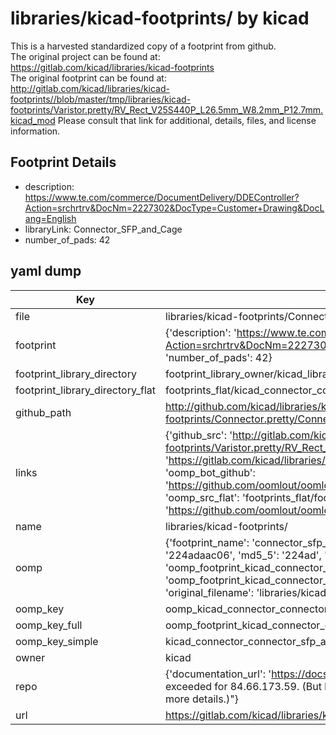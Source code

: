 # libraries/kicad-footprints/ by kicad  
This is a harvested standardized copy of a footprint from github.  
The original project can be found at:  
https://gitlab.com/kicad/libraries/kicad-footprints  
The original footprint can be found at:
http://gitlab.com/kicad/libraries/kicad-footprints//blob/master/tmp/libraries/kicad-footprints/Varistor.pretty/RV_Rect_V25S440P_L26.5mm_W8.2mm_P12.7mm.kicad_mod
Please consult that link for additional, details, files, and license information.  
## Footprint Details
* description: https://www.te.com/commerce/DocumentDelivery/DDEController?Action=srchrtrv&DocNm=2227302&DocType=Customer+Drawing&DocLang=English  
* libraryLink: Connector_SFP_and_Cage  
* number_of_pads: 42  
## yaml dump  
| Key | Value |  
| --- | --- |  
| file | libraries/kicad-footprints/Connector.pretty/Connector_SFP_and_Cage.kicad_mod |  
| footprint | {'description': 'https://www.te.com/commerce/DocumentDelivery/DDEController?Action=srchrtrv&DocNm=2227302&DocType=Customer+Drawing&DocLang=English', 'libraryLink': 'Connector_SFP_and_Cage', 'number_of_pads': 42} |  
| footprint_library_directory | footprint_library_owner/kicad_libraries/kicad-footprints/ |  
| footprint_library_directory_flat | footprints_flat/kicad_connector_connector_sfp_and_cage/working |  
| github_path | http://github.com/kicad/libraries/kicad-footprints//blob/master/tmp/libraries/kicad-footprints/Connector.pretty/Connector_SFP_and_Cage.kicad_mod |  
| links | {'github_src': 'http://gitlab.com/kicad/libraries/kicad-footprints//blob/master/tmp/libraries/kicad-footprints/Varistor.pretty/RV_Rect_V25S440P_L26.5mm_W8.2mm_P12.7mm.kicad_mod', 'github_src_repo': 'https://gitlab.com/kicad/libraries/kicad-footprints', 'oomp_bot': 'footprints/kicad_connector_connector_sfp_and_cage/working', 'oomp_bot_github': 'https://github.com/oomlout/oomlout_oomp_footprint_bot/tree/main/footprints/kicad_connector_connector_sfp_and_cage/working', 'oomp_src_flat': 'footprints_flat/footprints_flat/kicad_connector_connector_sfp_and_cage/working', 'oomp_src_flat_github': 'https://github.com/oomlout/oomlout_oomp_footprint_src/tree/main/footprints_flat/kicad_connector_connector_sfp_and_cage/working'} |  
| name | libraries/kicad-footprints/ |  
| oomp | {'footprint_name': 'connector_sfp_and_cage', 'library_name': 'connector', 'md5': '224adaac06079497c738730f805054fb', 'md5_10': '224adaac06', 'md5_5': '224ad', 'md5_6': '224ada', 'oomp_key': 'oomp_kicad_connector_connector_sfp_and_cage', 'oomp_key_extra': 'oomp_footprint_kicad_connector_connector_sfp_and_cage', 'oomp_key_full': 'oomp_footprint_kicad_connector_connector_sfp_and_cage_224ada', 'oomp_key_simple': 'kicad_connector_connector_sfp_and_cage', 'original_filename': 'libraries/kicad-footprints/Connector.pretty/Connector_SFP_and_Cage.kicad_mod', 'owner_name': 'kicad'} |  
| oomp_key | oomp_kicad_connector_connector_sfp_and_cage |  
| oomp_key_full | oomp_footprint_kicad_connector_connector_sfp_and_cage |  
| oomp_key_simple | kicad_connector_connector_sfp_and_cage |  
| owner | kicad |  
| repo | {'documentation_url': 'https://docs.github.com/rest/overview/resources-in-the-rest-api#rate-limiting', 'message': "API rate limit exceeded for 84.66.173.59. (But here's the good news: Authenticated requests get a higher rate limit. Check out the documentation for more details.)"} |  
| url | https://gitlab.com/kicad/libraries/kicad-footprints |  

